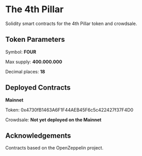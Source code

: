 # The 4th Pillar

Solidity smart contracts for the 4th Pillar token and crowdsale.

## Token Parameters

Symbol: **FOUR**

Max supply: **400.000.000**

Decimal places: **18**

## Deployed Contracts

**Mainnet**

Token: 0x4730fB1463A6F1F44AEB45F6c5c422427f37F4D0

Crowdsale: **Not yet deployed on the Mainnet**


## Acknowledgements

Contracts based on the OpenZeppelin project.
